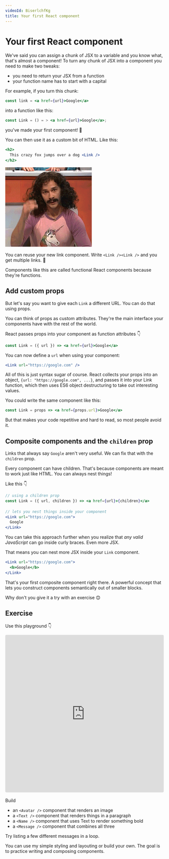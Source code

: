 ```yaml
---
videoId: BiserlchfKg
title: Your first React component
---
```


# Your first React component

We've said you can assign a chunk of JSX to a variable and you know what, that's almost a component! To turn any chunk of JSX into a component you need to make two tweaks:

* you need to return your JSX from a function
* your function name has to start with a capital

For example, if you turn this chunk:

```jsx
const link = <a href={url}>Google</a>
```

into a function like this:

```jsx
const Link = () = > <a href={url}>Google</a>;
```

you've made your first component! 🙌

You can then use it as a custom bit of HTML. Like this:

```jsx
<h2>
  This crazy fox jumps over a dog <Link />
</h2>
```

![](./img/magic.gif)

You can reuse your new link component. Write `<Link /><Link />` and you get multiple links. 🤘

Components like this are called functional React components because they're functions.

## Add custom props

But let's say you want to give each `Link` a different URL. You can do that using props.

You can think of props as custom attributes. They're the main interface your components have with the rest of the world.

React passes props into your component as function attributes 👇

```jsx
const Link = ({ url }) => <a href={url}>Google</a>
```

You can now define a `url` when using your component:

```jsx
<Link url="https://google.com" />
```

All of this is just syntax sugar of course. React collects your props into an object, `{url: "https://google.com", ...}`, and passes it into your Link function, which then uses ES6 object destructuring to take out interesting values.

You could write the same component like this:

```jsx
const Link = props => <a href={props.url}>Google</a>
```

But that makes your code repetitive and hard to read, so most people avoid it.

## Composite components and the `children` prop

Links that always say `Google` aren't very useful. We can fix that with the `children` prop.

Every component can have children. That's because components are meant to work just like HTML. You can always nest things!

Like this 👇

```jsx
// using a children prop
const Link = ({ url, children }) => <a href={url}>{children}</a>

// lets you nest things inside your component
<Link url="https://google.com">
  Google
</Link>
```

You can take this approach further when you realize that _any valid JavaScript_ can go inside curly braces. Even more JSX.

That means you can nest more JSX inside your `Link` component.

```jsx
<Link url="https://google.com">
  <b>Google</b>
</Link>
```

That's your first composite component right there. A powerful concept that lets you construct components semantically out of smaller blocks.

Why don't you give it a try with an exercise 😊

## Exercise

Use this playground 👇

<iframe src="https://codesandbox.io/embed/ykmwk7p2rx" style="width:100%; height:500px; border:0; border-radius: 4px; overflow:hidden;" sandbox="allow-modals allow-forms allow-popups allow-scripts allow-same-origin"></iframe>

Build

* an `<Avatar />` component that renders an image
* a `<Text />` component that renders things in a paragraph
* a `<Name />` component that uses Text to render something bold
* a `<Message />` component that combines all three

Try listing a few different messages in a loop.

You can use my simple styling and layouting or build your own. The goal is to practice writing and composing components.
